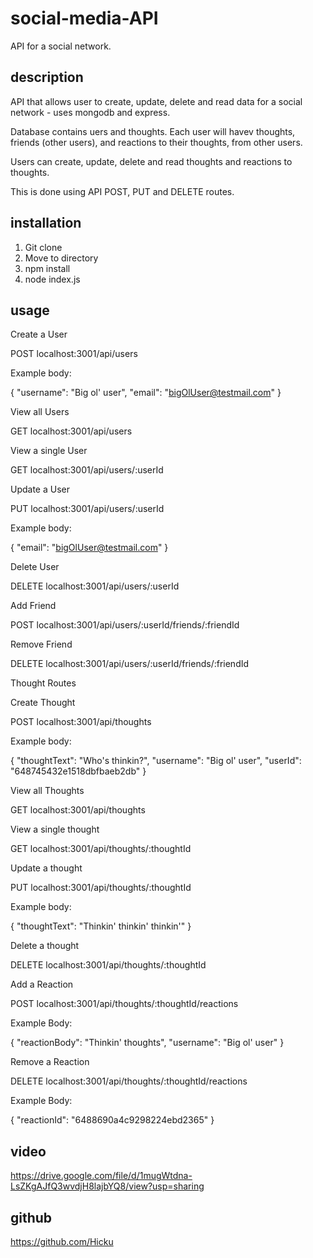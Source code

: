 # social-media-API 

API for a social network. 

## description

API that allows user to create, update, delete and read data for a social network - uses mongodb and express.

Database contains uers and thoughts. Each user will havev thoughts, friends (other users), and reactions to their thoughts, from other users. 

Users can create, update, delete and read thoughts and reactions to thoughts. 

This is done using API POST, PUT and DELETE routes. 

## installation

1. Git clone
2. Move to directory
3. npm install
4. node index.js

## usage

Create a User

POST localhost:3001/api/users

Example body:

{
    "username": "Big ol' user",
    "email": "bigOlUser@testmail.com"
}

View all Users

GET localhost:3001/api/users

View a single User

GET localhost:3001/api/users/:userId


Update a User

PUT localhost:3001/api/users/:userId

Example body:

{
    "email": "bigOlUser@testmail.com"
}

Delete User

DELETE localhost:3001/api/users/:userId

Add Friend

POST localhost:3001/api/users/:userId/friends/:friendId

Remove Friend

DELETE localhost:3001/api/users/:userId/friends/:friendId

Thought Routes

Create Thought

POST localhost:3001/api/thoughts

Example body:


{
  "thoughtText": "Who's thinkin?",
  "username": "Big ol' user",
  "userId": "648745432e1518dbfbaeb2db"
}


View all Thoughts

GET localhost:3001/api/thoughts

View a single thought

GET localhost:3001/api/thoughts/:thoughtId

Update a thought

PUT localhost:3001/api/thoughts/:thoughtId

Example body:

{
    "thoughtText": "Thinkin' thinkin' thinkin'"
}


Delete a thought

DELETE localhost:3001/api/thoughts/:thoughtId

Add a Reaction

POST localhost:3001/api/thoughts/:thoughtId/reactions

Example Body:

{
	"reactionBody": "Thinkin' thoughts",
	"username": "Big ol' user"
}

Remove a Reaction

DELETE localhost:3001/api/thoughts/:thoughtId/reactions

Example Body:

{
	"reactionId": "6488690a4c9298224ebd2365"
}

## video
https://drive.google.com/file/d/1mugWtdna-LsZKgAJfQ3wvdjH8lajbYQ8/view?usp=sharing

## github 
https://github.com/Hicku




